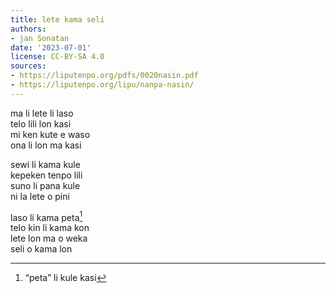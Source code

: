 ```yaml
---
title: lete kama seli
authors:
- jan Sonatan
date: '2023-07-01'
license: CC-BY-SA 4.0
sources:
- https://liputenpo.org/pdfs/0020nasin.pdf
- https://liputenpo.org/lipu/nanpa-nasin/
---
```


ma li lete li laso  
telo lili lon kasi  
mi ken kute e waso  
ona li lon ma kasi

sewi li kama kule  
kepeken tenpo lili  
suno li pana kule  
ni la lete o pini

laso li kama peta[^1]  
telo kin li kama kon  
lete lon ma o weka  
seli o kama lon

[^1]: “peta” li kule kasi